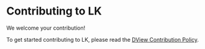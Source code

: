 # Contributing to LK
We welcome your contribution!  

To get started contributing to LK, please read the [DView Contribution Policy](https://github.com/NREL/wex/blob/develop/CONTRIBUTING.MD). 
